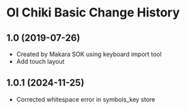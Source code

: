 Ol Chiki Basic Change History
====================

1.0 (2019-07-26)
----------------
* Created by Makara SOK using keyboard import tool
* Add touch layout

1.0.1 (2024-11-25)
------------------
* Corrected whitespace error in symbols_key store

